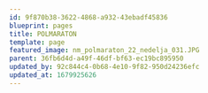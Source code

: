 ```yaml
---
id: 9f870b38-3622-4868-a932-43ebadf45836
blueprint: pages
title: POLMARATON
template: page
featured_image: nm_polmaraton_22_nedelja_031.JPG
parent: 36fb6d4d-a49f-46df-bf63-ec19bc895950
updated_by: 92c844c4-0b68-4e10-9f82-950d24236efc
updated_at: 1679925626
---
```

